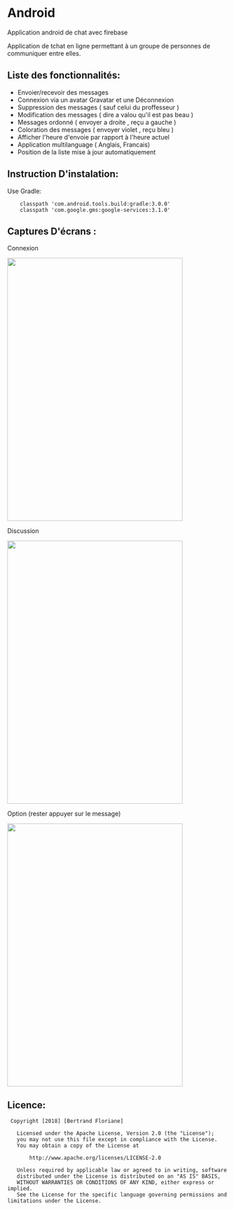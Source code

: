 # Android
Application android de chat avec firebase


Application de tchat en ligne permettant à un groupe de personnes de communiquer entre elles.

Liste des fonctionnalités:
--------------------------
  - Envoier/recevoir des messages
  - Connexion via un avatar Gravatar et une Déconnexion
  - Suppression des messages ( sauf celui du proffesseur )
  - Modification des messages ( dire a valou qu'il est pas beau )
  - Messages ordonné ( envoyer a droite , reçu a gauche )
  - Coloration des messages ( envoyer violet , reçu bleu )
  - Afficher l'heure d'envoie par rapport à l'heure actuel
  - Application multilanguage ( Anglais, Francais)
  - Position de la liste mise à jour automatiquement 
 
 Instruction D'instalation:
 --------------------------
 Use Gradle:
 
        classpath 'com.android.tools.build:gradle:3.0.0'
        classpath 'com.google.gms:google-services:3.1.0'

 Captures D'écrans :
 -------------------
 Connexion 
 
 <img src="https://github.com/Fofolle17/Android/tree/master/images/log.png" width="400" height="600" />
 
 Discussion
 
  <img src="https://github.com/Fofolle17/Android/tree/master/images/chat.png" width="400" height="600" />

 
 Option (rester appuyer sur le message)
 
  <img src="https://github.com/Fofolle17/Android/tree/master/images/menu.png" width="400" height="600" />


Licence:
--------
```
 Copyright [2018] [Bertrand Floriane]

   Licensed under the Apache License, Version 2.0 (the "License");
   you may not use this file except in compliance with the License.
   You may obtain a copy of the License at

       http://www.apache.org/licenses/LICENSE-2.0

   Unless required by applicable law or agreed to in writing, software
   distributed under the License is distributed on an "AS IS" BASIS,
   WITHOUT WARRANTIES OR CONDITIONS OF ANY KIND, either express or implied.
   See the License for the specific language governing permissions and
limitations under the License.
````
